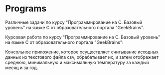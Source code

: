 # Programs

Различные задачи по курсу "Программирование на С. Базовый уровень" на языке C от образовательного портала "GeekBrains".

Курсовая работа по курсу "Программирование на С. Базовый уровень" на языке C от образовательного портала "GeekBrains":

Консольное приложение, которое осуществляет считывание исходных данных из текстового файла csv, обрабатывает их, и затем отображает среднюю, минимальную и максимальную температуру за каждый месяц и за год.
